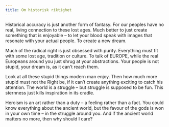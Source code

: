 ```yaml
---
title: Om historisk riktighet
---
```


Historical accuracy is just another form of fantasy. For our peoples have no real, living connection to these lost ages. Much better to just create something that is enjoyable – to let your blood speak with images that resonate with your actual people. To create a new dream.

Much of the radical right is just obsessed with purity. Everything must fit with some lost age, tradition or culture. To talk of EUROPE, while the real Europeans around you just shrug at your abstractions. Your people is not stupid, your dream is, as it can’t reach them.

Look at all these stupid things modern man enjoy. Then how much more stupid must not the Right be, if it can’t create anything exciting to catch his attention. The world is a struggle – but struggle is supposed to be fun. This sternness just kills inspiration in its cradle.

Heroism is an art rather than a duty – a feeling rather than a fact. You could know everything about the ancient world, but the favour of the gods is won in your own time – in the struggle around you. And if the ancient world matters no more, then why should I care?
